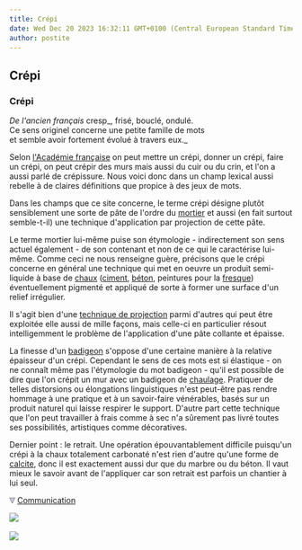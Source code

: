 ```yaml
---
title: Crépi
date: Wed Dec 20 2023 16:32:11 GMT+0100 (Central European Standard Time)
author: postite
---
```


## Crépi
### Crépi
 _De l'ancien français_ cresp_, frisé, bouclé, ondulé.  
Ce sens originel concerne une petite famille de mots  
et semble avoir fortement évolué à travers eux._

Selon [l'Académie française](liensutiles.html#academie) on peut mettre un crépi, donner un crépi, faire un crépi, on peut crépir des murs mais aussi du cuir ou du crin, et l'on a aussi parlé de crépissure. Nous voici donc dans un champ lexical aussi rebelle à de claires définitions que propice à des jeux de mots.

Dans les champs que ce site concerne, le terme crépi désigne plutôt sensiblement une sorte de pâte de l'ordre du [mortier](mortier.html) et aussi (en fait surtout semble-t-il) une technique d'application par projection de cette pâte.

Le terme mortier lui-même puise son étymologie - indirectement son sens actuel également - de son contenant et non de ce qui le caractérise lui-même. Comme ceci ne nous renseigne guère, précisons que le crépi concerne en général une technique qui met en oeuvre un produit semi-liquide à base de [chaux](chaux.html) ([ciment](ciment.html), [béton](beton.html), peintures pour la [fresque](fresque.html)) éventuellement pigmenté et appliqué de sorte à former une surface d'un relief irrégulier.

Il s'agit bien d'une [technique de projection](projection.html) parmi d'autres qui peut être exploitée elle aussi de mille façons, mais celle-ci en particulier résout intelligemment le problème de l'application d'une pâte collante et épaisse.

La finesse d'un [badigeon](badigeon.html) s'oppose d'une certaine manière à la relative épaisseur d'un crépi. Cependant le sens de ces mots est si élastique - on ne connaît même pas l'étymologie du mot badigeon - qu'il est possible de dire que l'on crépit un mur avec un badigeon de [chaulage](chaulage.html). Pratiquer de telles distorsions ou élongations linguistiques n'est peut-être pas rendre hommage à une pratique et à un savoir-faire vénérables, basés sur un produit naturel qui laisse respirer le support. D'autre part cette technique que l'on peut travailler à frais comme à sec n'a sûrement pas livré toutes ses possibilités, artistiques comme décoratives.

Dernier point : le retrait. Une opération épouvantablement difficile puisqu'un crépi à la chaux totalement carbonaté n'est rien d'autre qu'une forme de [calcite](calcite.html), donc il est exactement aussi dur que du marbre ou du béton. Il vaut mieux le savoir avant de l'appliquer car son retrait est parfois un chantier à lui seul.



![](images/flechebas.gif) [Communication](http://www.artrealite.com/annonceurs.htm) 

[![](https://cbonvin.fr/sites/regie.artrealite.com/visuels/campagne1.png)](index-2.html#20131014)

![](https://cbonvin.fr/sites/regie.artrealite.com/visuels/campagne2.png)